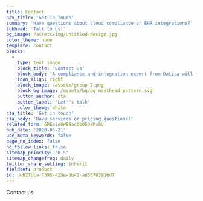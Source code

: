 ```yaml
---
title: Contact
nav_title: 'Get In Touch'
summary: 'Have questions about cloud compliance or EHR integrations?'
subhead: 'Talk to us!'
bg_image: /assets/img/untitled-design.jpg
color_theme: none
template: contact
blocks:
  -
    type: text_image
    block_title: 'Contact Us'
    block_body: 'A compliance and integration expert from Datica will follow up to learn how we might be able to help.'
    icon_align: right
    block_image: /assets/group-7.png
    block_bg_image: /assets/bg/bg-masthead-pattern.svg
    button_anchor: cta
    button_label: 'Let''s talk'
    color_theme: white
cta_title: 'Get in touch'
cta_body: 'Have services or pricing questions?'
related_form: 6REeio0W88ac0o0GOsMs8U
pub_date: '2020-05-21'
use_meta_keywords: false
page_no_index: false
no_follow_links: false
sitemap_priority: '0.5'
sitemap_changefreq: daily
twitter_share_setting: inherit
fieldset: product
id: de627bca-7595-429e-9b41-ad58703916d7
---
```

Contact us